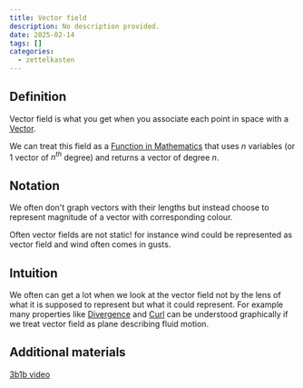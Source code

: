 ```yaml
---
title: Vector field
description: No description provided.
date: 2025-02-14
tags: []
categories:
  - zettelkasten
---
```


## Definition

Vector field is what you get when you associate each point in space with a [Vector](Vector.md).

We can treat this field as a [Function in Mathematics](Function%20in%20Mathematics.md) that uses $n$ variables (or 1 vector of $n^{th}$ degree) and returns a vector of degree $n$.

## Notation

We often don't graph vectors with their lengths but instead choose to represent magnitude of a vector with corresponding colour.

Often vector fields are not static! for instance wind could be represented as vector field and wind often comes in gusts.

## Intuition

We often can get a lot when we look at the vector field not by the lens of what it is supposed to represent but what it could represent. For example many properties like [Divergence](Divergence.md) and [Curl](Curl.md) can be understood graphically if we treat vector field as plane describing fluid motion.

## Additional materials

[3b1b video](https://www.youtube.com/watch?v=rB83DpBJQsE)
